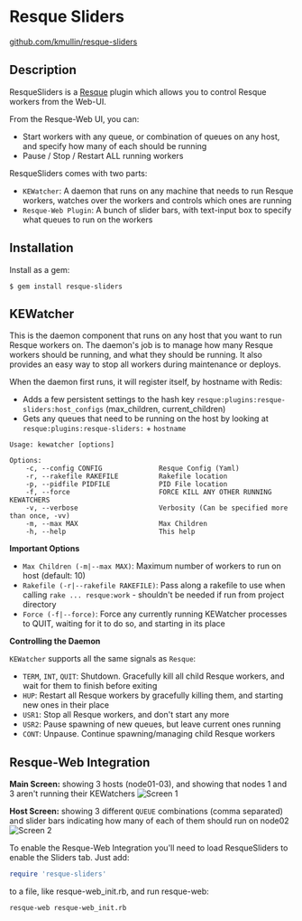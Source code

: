 Resque Sliders
==============

[github.com/kmullin/resque-sliders](https://github.com/kmullin/resque-sliders)

Description
-----------

ResqueSliders is a [Resque](https://github.com/defunkt/resque) plugin which allows you
to control Resque workers from the Web-UI.

From the Resque-Web UI, you can:

* Start workers with any queue, or combination of queues on any host, and specify how many of each should be running
* Pause / Stop / Restart ALL running workers


ResqueSliders comes with two parts:

* `KEWatcher`: A daemon that runs on any machine that needs to run Resque workers, watches over the workers and controls which ones are running
* `Resque-Web Plugin`: A bunch of slider bars, with text-input box to specify what queues to run on the workers

Installation
------------

Install as a gem:

```
$ gem install resque-sliders
```

KEWatcher
---------
This is the daemon component that runs on any host that you want to run Resque workers on. The daemon's job is to manage how many Resque workers should be running, and what they should be running. It also provides an easy way to stop all workers during maintenance or deploys.

When the daemon first runs, it will register itself, by hostname with Redis:

* Adds a few persistent settings to the hash key `resque:plugins:resque-sliders:host_configs` (max_children, current_children)
* Gets any queues that need to be running on the host by looking at `resque:plugins:resque-sliders:` + `hostname`

```
Usage: kewatcher [options]

Options:
    -c, --config CONFIG              Resque Config (Yaml)
    -r, --rakefile RAKEFILE          Rakefile location
    -p, --pidfile PIDFILE            PID File location
    -f, --force                      FORCE KILL ANY OTHER RUNNING KEWATCHERS
    -v, --verbose                    Verbosity (Can be specified more than once, -vv)
    -m, --max MAX                    Max Children
    -h, --help                       This help
```

**Important Options**

* `Max Children (-m|--max MAX)`: Maximum number of workers to run on host (default: 10)
* `Rakefile (-r|--rakefile RAKEFILE)`: Pass along a rakefile to use when calling `rake ... resque:work` - shouldn't be needed if run from project directory
* `Force (-f|--force)`: Force any currently running KEWatcher processes to QUIT, waiting for it to do so, and starting in its place

**Controlling the Daemon**

`KEWatcher` supports all the same signals as `Resque`:

* `TERM`, `INT`, `QUIT`: Shutdown. Gracefully kill all child Resque workers, and wait for them to finish before exiting
* `HUP`: Restart all Resque workers by gracefully killing them, and starting new ones in their place
* `USR1`: Stop all Resque workers, and don't start any more
* `USR2`: Pause spawning of new queues, but leave current ones running
* `CONT`: Unpause. Continue spawning/managing child Resque workers


Resque-Web Integration
----------------------
**Main Screen:** showing 3 hosts (node01-03), and showing that nodes 1 and 3 aren't running their KEWatchers
![Screen 1](https://github.com/kmullin/resque-sliders/raw/master/misc/resque-sliders_main-view.png)

**Host Screen:** showing 3 different `QUEUE` combinations (comma separated) and slider bars indicating how many of each of them should run on node02
![Screen 2](https://github.com/kmullin/resque-sliders/raw/master/misc/resque-sliders_host-view.png)

To enable the Resque-Web Integration you'll need to load ResqueSliders to enable the Sliders tab. Just add:

```ruby
require 'resque-sliders'
```
to a file, like resque-web_init.rb, and run resque-web:

```
resque-web resque-web_init.rb
```
